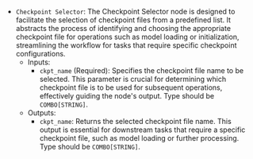 - `Checkpoint Selector`: The Checkpoint Selector node is designed to facilitate the selection of checkpoint files from a predefined list. It abstracts the process of identifying and choosing the appropriate checkpoint file for operations such as model loading or initialization, streamlining the workflow for tasks that require specific checkpoint configurations.
    - Inputs:
        - `ckpt_name` (Required): Specifies the checkpoint file name to be selected. This parameter is crucial for determining which checkpoint file is to be used for subsequent operations, effectively guiding the node's output. Type should be `COMBO[STRING]`.
    - Outputs:
        - `ckpt_name`: Returns the selected checkpoint file name. This output is essential for downstream tasks that require a specific checkpoint file, such as model loading or further processing. Type should be `COMBO[STRING]`.

